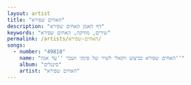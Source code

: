 ```yaml
---
layout: artist
title: "האחים שפירא"
description: "דף האמן האחים שפירא"
keywords: "שירים, מוזיקה, האחים שפירא"
permalink: /artists/האחים-שפירא/
songs:
  - number: "49818"
    name: "האחים שפירא בביצוע ווקאלי לשיר של פינקי וועבר ''עד אנה''"
    album: "סינגלים"
    artist: "האחים שפירא"
---
```

